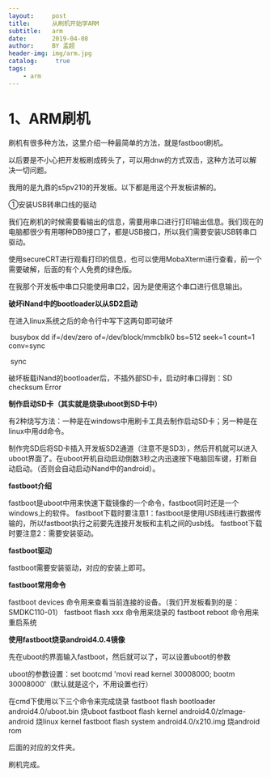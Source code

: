 ```yaml
---
layout:     post
title:      从刷机开始学ARM
subtitle:   arm
date:       2019-04-08
author:     BY 孟超
header-img: img/arm.jpg
catalog: 	 true
tags:
    - arm
---
```


# 1、ARM刷机

刷机有很多种方法，这里介绍一种最简单的方法，就是fastboot刷机。

以后要是不小心把开发板刷成砖头了，可以用dnw的方式双击，这种方法可以解决一切问题。



我用的是九鼎的s5pv210的开发板。以下都是用这个开发板讲解的。

①安装USB转串口线的驱动

我们在刷机的时候需要看输出的信息，需要用串口进行打印输出信息。我们现在的电脑都很少有用哪种DB9接口了，都是USB接口，所以我们需要安装USB转串口驱动。

使用secureCRT进行观看打印的信息，也可以使用MobaXterm进行查看，前一个需要破解，后面的有个人免费的绿色版。

在我那个开发板中串口只能使用串口2，因为是使用这个串口进行信息输出。

**破坏iNand中的bootloader以从SD2启动**

在进入linux系统之后的命令行中写下这两句即可破坏

​	busybox dd if=/dev/zero of=/dev/block/mmcblk0 bs=512 seek=1 count=1 conv=sync

​	sync

破坏板载iNand的bootloader后，不插外部SD卡，启动时串口得到：SD checksum Error



**制作启动SD卡（其实就是烧录uboot到SD卡中）**

有2种烧写方法：一种是在windows中用刷卡工具去制作启动SD卡；另一种是在linux中用dd命令。

制作完SD后将SD卡插入开发板SD2通道（注意不是SD3），然后开机就可以进入uboot界面了。在uboot开机自动启动倒数3秒之内迅速按下电脑回车键，打断自动启动。（否则会自动启动iNand中的android）。



**fastboot介绍**

fastboot是uboot中用来快速下载镜像的一个命令，fastboot同时还是一个windows上的软件。
fastboot下载时要注意1：fastboot是使用USB线进行数据传输的，所以fastboot执行之前要先连接开发板和主机之间的usb线。
fastboot下载时要注意2：需要安装驱动。



**fastboot驱动**

fastboot需要安装驱动，对应的安装上即可。



**fastboot常用命令**

fastboot devices		       命令用来查看当前连接的设备。（我们开发板看到的是：SMDKC110-01）
fastboot flash xxx		    命令用来烧录的
fastboot reboot			命令用来重启系统





**使用fastboot烧录android4.0.4镜像**



先在uboot的界面输入fastboot，然后就可以了，可以设置uboot的参数

uboot的参数设置：set bootcmd 'movi read kernel 30008000; bootm 30008000'（默认就是这个，不用设置也行）



在cmd下使用以下三个命令来完成烧录
fastboot flash bootloader android4.0/uboot.bin		烧uboot
fastboot flash kernel android4.0/zImage-android		烧linux kernel
fastboot flash system android4.0/x210.img			烧android rom



后面的对应的文件夹。

刷机完成。